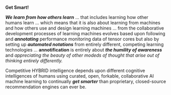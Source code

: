 **Get Smart!**
 
***We learn from how others learn*** ... that includes learning how other humans learn ... which means that it is also about learning from machines and how others use and design learning machines ... from the collaborative development processes of learning machines evolves based upon following and ***annotating*** performance monitoring data of tensor cores but also by setting up ***automated notations*** from entirely different, competing learning technologies ... **annotification** is entirely about ***the humility of awareness*** and *appreciating the beauty of other modeds of thought that arise out of thinking entirely differently.* 

Competitive HYBRID intelligence depends upon different cognitive intelligences of humans using curated, open, forkable, collaborative AI machine learning to continually ***get smarter*** than proprietary, closed-source recommendation engines can ever be. 
